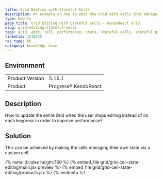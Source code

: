 ```yaml
---
title: Grid Editing with Stateful Cells
description: An example on how to edit the Grid with cells that manage their own state
type: how-to
page_title: Grid Editing with Stateful Cells - KendoReact Grid
slug: grid-editing-stateful-cells
tags: grid, edit, cell, performance, state, stateful cells, stateful grid
ticketid: 1518255
res_type: kb
category: knowledge-base
---
```


## Environment

<table>
	<tbody>
		<tr>
			<td>Product Version</td>
			<td>5.16.1</td>
		</tr>
		<tr>
			<td>Product</td>
			<td>Progress® KendoReact</td>
		</tr>
	</tbody>
</table>

## Description

How to update the entire Grid when the user stops editing instead of on each keypress in order to improve performance? 

## Solution

This can be achieved by making the cells managing their own state via a custom cell.

{% meta id:index height:760 %}
{% embed_file grid/grid-cell-state-editing/main.jsx preview %}
{% embed_file grid/grid-cell-state-editing/products.jsx  %}
{% endmeta %}
